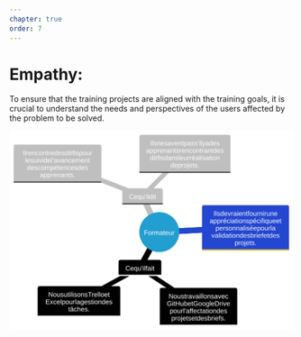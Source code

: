 ```yaml
---
chapter: true
order: 7
---
```


<a id="Empathy"></a>

# Empathy:

To ensure that the training projects are aligned with the training goals, it is crucial to understand the needs and perspectives of the users affected by the problem to be solved.

![empathy_card_pkg_validations](../assets/empathy_card_pkg_validations.svg)
